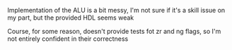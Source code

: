 Implementation of the ALU is a bit messy, 
I'm not sure if it's a skill issue on my part, but the provided HDL seems weak 


Course, for some reason, doesn't provide tests fot zr and ng flags,
so I'm not entirely confident in their correctness

